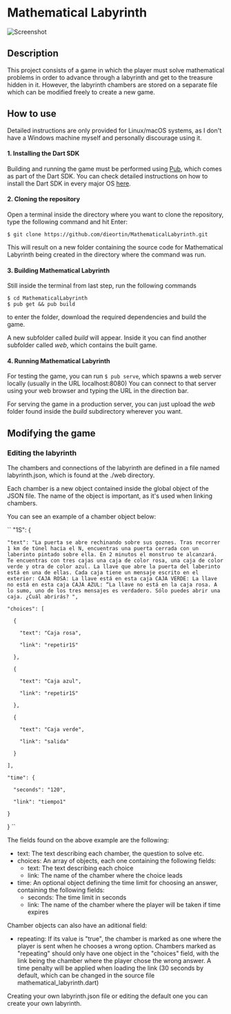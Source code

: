 # Mathematical Labyrinth

![Screenshot](https://user-images.githubusercontent.com/6683694/33585553-27b3aef8-d965-11e7-8da8-ff1d3aafa875.png)

## Description

This project consists of a game in which the player must solve mathematical problems in order to advance through a labyrinth
and get to the treasure hidden in it. However, the labyrinth chambers are stored on a separate file which can be modified 
freely to create a new game.

## How to use
Detailed instructions are only provided for Linux/macOS systems, as I don't have a Windows machine myself and personally
discourage using it.

#### 1. Installing the Dart SDK
Building and running the game must be performed using [Pub](https://www.dartlang.org/tools/pub), 
which comes as part of the Dart SDK. You can check detailed instructions on how to install the
Dart SDK in every major OS [here](https://www.dartlang.org/install#automated-installation-and-updates).

#### 2. Cloning the repository
Open a terminal inside the directory where you want to clone the repository, type the following
command and hit Enter: 
```
$ git clone https://github.com/dieortin/MathematicalLabyrinth.git
```
This will result on a new folder containing the source code for Mathematical Labyrinth being created in the directory
where the command was run.

#### 3. Building Mathematical Labyrinth
Still inside the terminal from last step, run the following commands 
```
$ cd MathematicalLabyrinth
$ pub get && pub build
```
to enter the folder, download the required dependencies and build the game.

A new subfolder called _build_ will appear. Inside it you can find another subfolder called _web_, which contains
the built game.

#### 4. Running Mathematical Labyrinth
For testing the game, you can run `$ pub serve`, which spawns a web server locally (usually in the URL localhost:8080) You can
connect to that server using your web browser and typing the URL in the direction bar.

For serving the game in a production server, you can just upload the _web_ folder found inside the _build_ subdirectory
wherever you want.

## Modifying the game
### Editing the labyrinth
The chambers and connections of the labyrinth are defined in a file named
labyrinth.json, which is found at the ./web directory.

Each chamber is a new object contained inside the global object of the JSON file. The name of the object is important, as it's used when linking chambers.

You can see an example of a chamber object below:

``
"1S": {

    "text": "La puerta se abre rechinando sobre sus goznes. Tras recorrer 1 km de túnel hacia el N, encuentras una puerta cerrada con un laberinto pintado sobre ella. En 2 minutos el monstruo te alcanzará. Te encuentras con tres cajas una caja de color rosa, una caja de color verde y otra de color azul. La llave que abre la puerta del laberinto está en una de ellas. Cada caja tiene un mensaje escrito en el exterior: CAJA ROSA: La llave está en esta caja CAJA VERDE: La llave no está en esta caja CAJA AZUL: “La llave no está en la caja rosa. A lo sumo, uno de los tres mensajes es verdadero. Sólo puedes abrir una caja. ¿Cuál abrirás? ",

    "choices": [

      {

        "text": "Caja rosa",

        "link": "repetir1S"

      },

      {

        "text": "Caja azul",

        "link": "repetir1S"

      },

      {

        "text": "Caja verde",

        "link": "salida"

      }

    ],

    "time": {

      "seconds": "120",

      "link": "tiempo1"

    }

  }
``

The fields found on the above example are the following:
* text: The text describing each chamber, the question to solve etc.
* choices: An array of objects, each one containing the following fields:
	* text: The text describing each choice
	* link: The name of the chamber where the choice leads
* time: An optional object defining the time limit for choosing an answer, containing the following fields:
	* seconds: The time limit in seconds
	* link: The name of the chamber where the player will be taken if time expires

Chamber objects can also have an aditional field:
* repeating: If its value is "true", the chamber is marked as one where the player is sent when he chooses a wrong option. Chambers marked as "repeating" should only have one object in the "choices" field, with the link being the chamber where the player chose the wrong answer. A time penalty will be applied when loading the link (30 seconds by default, which can be changed in the source file mathematical_labyrinth.dart)

Creating your own labyrinth.json file or editing the default one you can create your own labyrinth.
